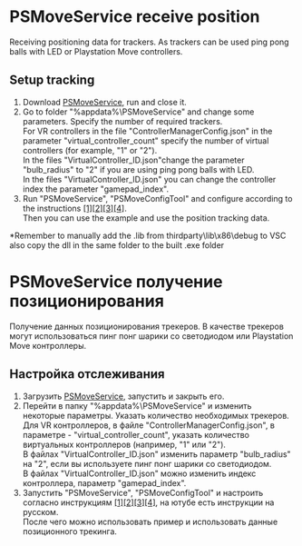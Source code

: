 ﻿# PSMoveService receive position
Receiving positioning data for trackers. As trackers can be used ping pong balls with LED or Playstation Move controllers.

## Setup tracking
1. Download [PSMoveService](https://github.com/cboulay/PSMoveService), run and close it.
2. Go to folder "%appdata%\PSMoveService" and change some parameters. Specify the number of required trackers.<br>
For VR controllers in the file "ControllerManagerConfig.json" in the parameter "virtual_controller_count" specify the number of virtual controllers (for example, "1" or "2").<br>
In the files "VirtualController_ID.json"change the parameter "bulb_radius" to "2" if you are using ping pong balls with LED.<br>
In the files "VirtualController_ID.json" you can change the controller index the parameter "gamepad_index".<br>
3. Run "PSMoveService", "PSMoveConfigTool" and configure according to the instructions [[1]](https://github.com/cboulay/PSMoveService/wiki/Virtual-HMDs)[[2]](https://github.com/HipsterSloth/PSVRTracker/wiki/Virtual-HMD-Setup)[[3]](https://github.com/cboulay/PSMoveService/wiki/Color-Filter-Calibration)[[4]](https://github.com/cboulay/PSMoveService/wiki/Tracker-Pose-Calibration).<br>
Then you can use the example and use the position tracking data.

*Remember to manually add the .lib from thirdparty\lib\x86\debug to VSC also copy the dll in the same folder to the built .exe folder

# PSMoveService получение позиционирования
Получение данных позиционирования трекеров. В качестве трекеров могут использоваться пинг понг шарики со светодиодом или Playstation Move контроллеры.

## Настройка отслеживания
1. Загрузить [PSMoveService](https://github.com/cboulay/PSMoveService), запустить и закрыть его.
2. Перейти в папку "%appdata%\PSMoveService" и изменить некоторые параметры. Указать количество необходимых трекеров.<br>
Для VR контроллеров, в файле "ControllerManagerConfig.json", в параметре - "virtual_controller_count", указать количество виртуальных контроллеров (например, "1" или "2").<br>
В файлах "VirtualController_ID.json" изменить параметр "bulb_radius" на "2", если вы используете пинг понг шарики со светодиодом.<br>
В файлах "VirtualController_ID.json" можно изменить индекс контроллера, параметр "gamepad_index".<br>
3. Запустить "PSMoveService", "PSMoveConfigTool" и настроить согласно инструкциям [[1]](https://github.com/cboulay/PSMoveService/wiki/Virtual-HMDs)[[2]](https://github.com/HipsterSloth/PSVRTracker/wiki/Virtual-HMD-Setup)[[3]](https://github.com/cboulay/PSMoveService/wiki/Color-Filter-Calibration)[[4]](https://github.com/cboulay/PSMoveService/wiki/Tracker-Pose-Calibration), на ютубе есть инструкции на русском.<br>
После чего можно использовать пример и использовать данные позиционного трекинга.
